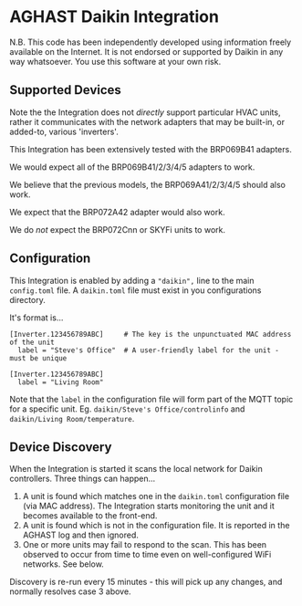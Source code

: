 # AGHAST Daikin Integration
N.B. This code has been independently developed using information freely available on the Internet.  It is not endorsed or supported by Daikin in any way whatsoever.  You use this software at your own risk.

## Supported Devices
Note the the Integration does not *directly* support particular HVAC units, rather it communicates with the network adapters that may be built-in, or added-to, various 'inverters'.

This Integration has been extensively tested with the BRP069B41 adapters.

We would expect all of the BRP069B41/2/3/4/5 adapters to work.

We believe that the previous models, the BRP069A41/2/3/4/5 should also work.

We expect that the BRP072A42 adapter would also work.

We do _not_ expect the BRP072Cnn or SKYFi units to work.

## Configuration

This Integration is enabled by adding a `"daikin",` line to the main `config.toml` file.
A `daikin.toml` file must exist in you configurations directory.

It's format is...
```
[Inverter.123456789ABC]     # The key is the unpunctuated MAC address of the unit
  label = "Steve's Office"  # A user-friendly label for the unit - must be unique

[Inverter.123456789ABC]   
  label = "Living Room"     
```
Note that the `label` in the configuration file will form part of the MQTT topic for a specific unit.
Eg. `daikin/Steve's Office/controlinfo` and `daikin/Living Room/temperature`.

## Device Discovery
When the Integration is started it scans the local network for Daikin controllers.
Three things can happen...

1. A unit is found which matches one in the `daikin.toml` configuration file (via MAC address). The Integration starts monitoring the unit and it becomes available to the front-end.
2. A unit is found which is not in the configuration file.  It is reported in the AGHAST log and then ignored.
3. One or more units may fail to respond to the scan.  This has been observed to occur from time to time even on well-configured WiFi networks. See below.

Discovery is re-run every 15 minutes - this will pick up any changes, and normally resolves case 3 above.

